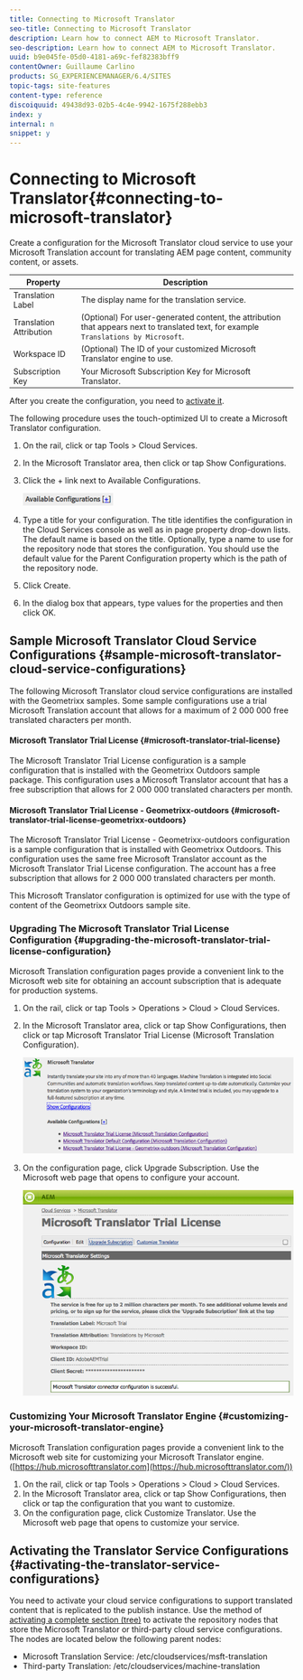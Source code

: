 ```yaml
---
title: Connecting to Microsoft Translator
seo-title: Connecting to Microsoft Translator
description: Learn how to connect AEM to Microsoft Translator.
seo-description: Learn how to connect AEM to Microsoft Translator.
uuid: b9e045fe-05d0-4181-a69c-fef82383bff9
contentOwner: Guillaume Carlino
products: SG_EXPERIENCEMANAGER/6.4/SITES
topic-tags: site-features
content-type: reference
discoiquuid: 49438d93-02b5-4c4e-9942-1675f288ebb3
index: y
internal: n
snippet: y
---
```


# Connecting to Microsoft Translator{#connecting-to-microsoft-translator}

Create a configuration for the Microsoft Translator cloud service to use your Microsoft Translation account for translating AEM page content, community content, or assets.

| Property |Description |
|---|---|
| Translation Label |The display name for the translation service. |
| Translation Attribution |(Optional) For user-generated content, the attribution that appears next to translated text, for example `Translations by Microsoft`. |
| Workspace ID |(Optional) The ID of your customized Microsoft Translator engine to use. |
| Subscription Key |Your Microsoft Subscription Key for Microsoft Translator. |

After you create the configuration, you need to [activate it](../../../sites/administering/using/tc-msconf.md#main-pars-title-14).

The following procedure uses the touch-optimized UI to create a Microsoft Translator configuration.

1. On the rail, click or tap Tools &gt; Cloud Services.
1. In the Microsoft Translator area, then click or tap Show Configurations.
1. Click the + link next to Available Configurations.

   ![](assets/chlimage_1-471.png)

1. Type a title for your configuration. The title identifies the configuration in the Cloud Services console as well as in page property drop-down lists. The default name is based on the title. Optionally, type a name to use for the repository node that stores the configuration. You should use the default value for the Parent Configuration property which is the path of the repository node.
1. Click Create.
1. In the dialog box that appears, type values for the properties and then click OK.

## Sample Microsoft Translator Cloud Service Configurations {#sample-microsoft-translator-cloud-service-configurations}

The following Microsoft Translator cloud service configurations are installed with the Geometrixx samples. Some sample configurations use a trial Microsoft Translation account that allows for a maximum of 2 000 000 free translated characters per month.

#### Microsoft Translator Trial License {#microsoft-translator-trial-license}

The Microsoft Translator Trial License configuration is a sample configuration that is installed with the Geometrixx Outdoors sample package. This configuration uses a Microsoft Translator account that has a free subscription that allows for 2 000 000 translated characters per month.

#### Microsoft Translator Trial License - Geometrixx-outdoors {#microsoft-translator-trial-license-geometrixx-outdoors}

The Microsoft Translator Trial License - Geometrixx-outdoors configuration is a sample configuration that is installed with Geometrixx Outdoors. This configuration uses the same free Microsoft Translator account as the Microsoft Translator Trial License configuration. The account has a free subscription that allows for 2 000 000 translated characters per month.

This Microsoft Translator configuration is optimized for use with the type of content of the Geometrixx Outdoors sample site.

### Upgrading The Microsoft Translator Trial License Configuration {#upgrading-the-microsoft-translator-trial-license-configuration}

Microsoft Translation configuration pages provide a convenient link to the Microsoft web site for obtaining an account subscription that is adequate for production systems.

1. On the rail, click or tap Tools &gt; Operations &gt; Cloud &gt; Cloud Services.
1. In the Microsoft Translator area, click or tap Show Configurations, then click or tap Microsoft Translator Trial License (Microsoft Translation Configuration).

   ![](assets/chlimage_1-472.png)

1. On the configuration page, click Upgrade Subscription. Use the Microsoft web page that opens to configure your account.

   ![](assets/chlimage_1-473.png)

### Customizing Your Microsoft Translator Engine {#customizing-your-microsoft-translator-engine}

Microsoft Translation configuration pages provide a convenient link to the Microsoft web site for customizing your Microsoft Translator engine. ([https://hub.microsofttranslator.com](https://hub.microsofttranslator.com/))

1. On the rail, click or tap Tools &gt; Operations &gt; Cloud &gt; Cloud Services.
1. In the Microsoft Translator area, click or tap Show Configurations, then click or tap the configuration that you want to customize.
1. On the configuration page, click Customize Translator. Use the Microsoft web page that opens to customize your service.

## Activating the Translator Service Configurations {#activating-the-translator-service-configurations}

You need to activate your cloud service configurations to support translated content that is replicated to the publish instance. Use the method of [activating a complete section (tree)](../../../sites/authoring/using/publishing-pages.md#main-pars-title-1) to activate the repository nodes that store the Microsoft Translator or third-party cloud service configurations. The nodes are located below the following parent nodes:

* Microsoft Translation Service: /etc/cloudservices/msft-translation
* Third-party Translation: /etc/cloudservices/machine-translation

<!--
Comment Type: draft

<h2>Turning Off Translation</h2>
-->

<!--
Comment Type: remark
Last Modified By: unknown unknown (sbroders@adobe.com)
Last Modified Date: 2017-11-30T05:02:29.830-0500
<p>draft for now. Modify as required for 6.1. Rework to add sling:osgiconfig info</p>
-->

<!--
Comment Type: draft

<p>Use the <a href="http://localhost:4503/system/console/bundles">Web Console</a> to turn off all machine translation services, including the use of machine translation for page content and user generated content (UGC). When turned off, translation tools no longer appear in the UI, and translations of UGC no longer appears.</p>
-->

<!--
Comment Type: draft

<ol>
<li><p>Navigate to the <a href="http://localhost:4503/system/console/bundles">Web Console</a> and login with administrator privileges (default is admin/admin).</p> </li>
<li><p>To find all translation-related bundles, enter <span class="code">Translation </span>in the filter box and click <span class="code">Apply Filter</span> :</p> <img imageRotate="0" src="assets/chlimage_1-474.png" /></li>
<li><p>To the right of each translation-related bundle, under <span class="code">Actions</span>, click the square <span class="code">stop </span>button:</p>
<ul>
<li>Adobe CQ Translation Workflow </li>
<li>AEM Social Communities Translation - Bundle</li>
<li>Granite Translation - Microsoft Connector Core Bundle</li>
<li>Granite Translation - Translation API</li>
<li>Granite Translation - Translation Core</li>
</ul> <p>When stopped, the square button changes to a triangle.</p> </li>
<li><p>Restart AEM.</p>
<note type="note">
<p>To re-enable the translation services, click the triangle buttons next to each translation bundle and restart the server.</p>
</note></li>
<li><p>To re-enable the Translation service, click the arrow next to the Translation bundle and restart the server.</p> </li>
</ol>
-->

